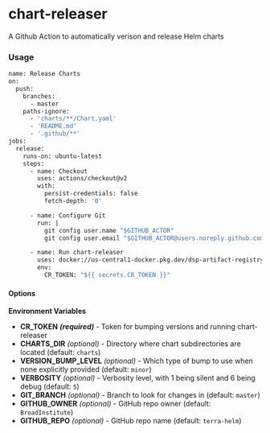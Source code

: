 # chart-releaser

A Github Action to automatically verison and release Helm charts

### Usage
```Dockerfile
name: Release Charts
on:
  push:
    branches:
      - master
    paths-ignore:
      - 'charts/**/Chart.yaml'
      - 'README.md'
      - '.github/**'
jobs:
  release:
    runs-on: ubuntu-latest
    steps:
      - name: Checkout
        uses: actions/checkout@v2
        with:
          persist-credentials: false
          fetch-depth: '0'

      - name: Configure Git
        run: |
          git config user.name "$GITHUB_ACTOR"
          git config user.email "$GITHUB_ACTOR@users.noreply.github.com"

      - name: Run chart-releaser
        uses: docker://us-central1-docker.pkg.dev/dsp-artifact-registry/github-actions-public/action-releaser:latest
        env:
          CR_TOKEN: "${{ secrets.CR_TOKEN }}"
```

#### Options

**Environment Variables**

* **CR_TOKEN** ***(required)*** - Token for bumping versions and running chart-releaser
* **CHARTS_DIR** *(optional)* - Directory where chart subdirectories are located (default: `charts`)
* **VERSION_BUMP_LEVEL** *(optional)* - Which type of bump to use when none explicitly provided (default: `minor`)
* **VERBOSITY** *(optional)* - Verbosity level, with 1 being silent and 6 being debug (default: `5`)
* **GIT_BRANCH** *(optional)* - Branch to look for changes in (default: `master`)
* **GITHUB_OWNER** *(optional)* - GitHub repo owner (default: `BroadInstitute`)
* **GITHUB_REPO** *(optional)* - GitHub repo name (default: `terra-helm`)
